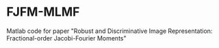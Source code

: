 # FJFM-MLMF
Matlab code for paper "Robust and Discriminative Image Representation: Fractional-order Jacobi-Fourier Moments"
